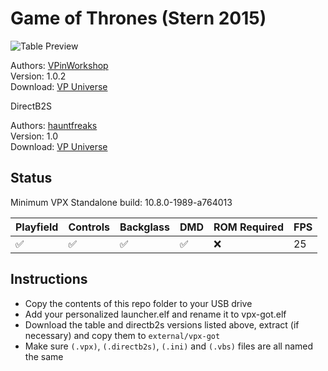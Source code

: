 # Game of Thrones (Stern 2015)

![Table Preview](https://vpuniverse.com/screenshots/monthly_2022_12/got_cab_4k.jpg.76dcd34eb88072a36fa53afd634d23db.jpg)

Authors: [VPinWorkshop](https://vpuniverse.com/profile/40692-vpinworkshop/)  
Version: 1.0.2  
Download: [VP Universe](https://vpuniverse.com/files/file/12510-game-of-thrones-le-stern-2015-vpw)

DirectB2S

Authors: [hauntfreaks](https://vpuniverse.com/profile/5216-hauntfreaks/)  
Version: 1.0  
Download: [VP Universe](https://vpuniverse.com/files/file/12532-game-of-thrones-sern-2016-b2s-with-full-dmd/)

## Status 

Minimum VPX Standalone build: 10.8.0-1989-a764013

| Playfield | Controls | Backglass | DMD | ROM Required | FPS | 
|-----------|----------|-----------|-----|--------------|-----|
| :white_check_mark: | :white_check_mark: | :white_check_mark: | :white_check_mark: | :x: | 25 |

## Instructions

- Copy the contents of this repo folder to your USB drive
- Add your personalized launcher.elf and rename it to vpx-got.elf
- Download the table and directb2s versions listed above, extract (if necessary) and copy them to `external/vpx-got`
- Make sure `(.vpx)`, `(.directb2s)`, `(.ini)` and `(.vbs)` files are all named the same
